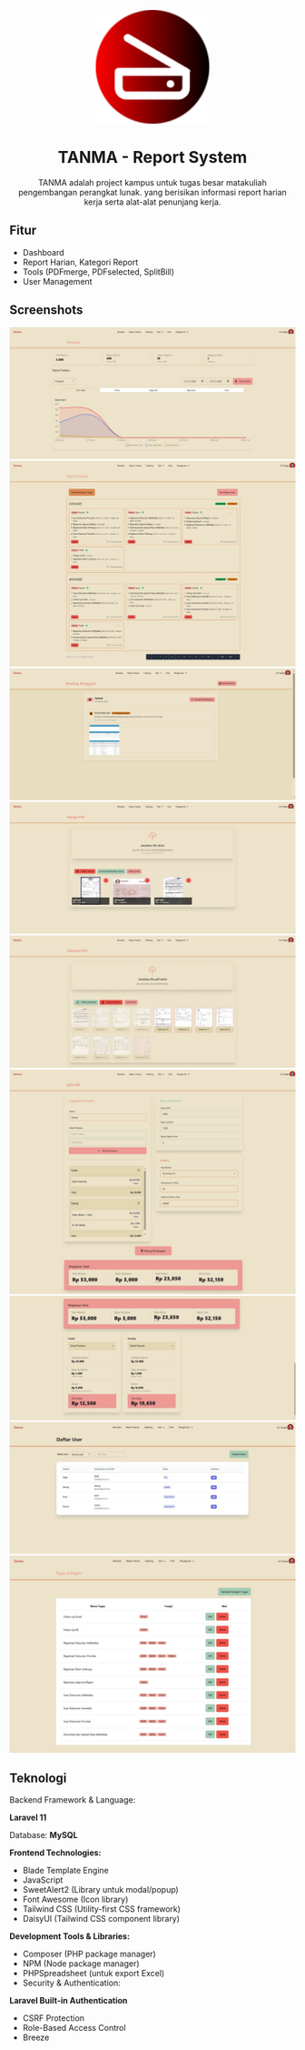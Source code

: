 <p align="center">
    <img src="public/tanma.png" width="200" alt="Tanma Logo">
</p>

<h1 align="center">TANMA - Report System</h1>
<p align="center">TANMA adalah project kampus untuk tugas besar matakuliah pengembangan perangkat lunak. yang berisikan informasi report harian kerja serta alat-alat penunjang kerja.</p>




## Fitur

 - Dashboard
 - Report Harian, Kategori Report
 - Tools (PDFmerge, PDFselected, SplitBill)
 - User Management



## Screenshots

<img src="public/ss/0.jpg" alt="Tanma SS">
<img src="public/ss/1.jpg" alt="Tanma SS">
<img src="public/ss/2.jpg" alt="Tanma SS">
<img src="public/ss/3.jpg" alt="Tanma SS">
<img src="public/ss/4.jpg" alt="Tanma SS">
<img src="public/ss/5.jpg" alt="Tanma SS">
<img src="public/ss/6.jpg" alt="Tanma SS">
<img src="public/ss/7.jpg" alt="Tanma SS">
<img src="public/ss/8.jpg" alt="Tanma SS">





## Teknologi

Backend Framework & Language:

**Laravel 11**

Database: **MySQL**


**Frontend Technologies:**

- Blade Template Engine
- JavaScript
- SweetAlert2 (Library untuk modal/popup)
- Font Awesome (Icon library)
- Tailwind CSS (Utility-first CSS framework)
- DaisyUI (Tailwind CSS component library)

**Development Tools & Libraries:**
- Composer (PHP package manager)
- NPM (Node package manager)
- PHPSpreadsheet (untuk export Excel)
- Security & Authentication:

**Laravel Built-in Authentication**
- CSRF Protection
- Role-Based Access Control
- Breeze


